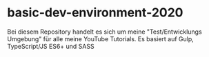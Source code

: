 # basic-dev-environment-2020
Bei diesem Repository handelt es sich um meine "Test/Entwicklungs Umgebung" für alle meine YouTube Tutorials. Es basiert auf Gulp, TypeScript/JS ES6+ und SASS
